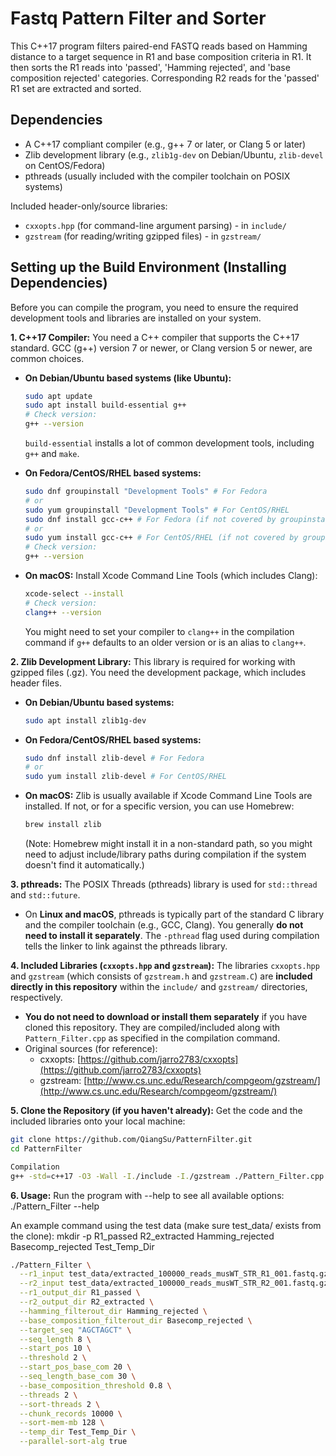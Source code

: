 # Fastq Pattern Filter and Sorter

This C++17 program filters paired-end FASTQ reads based on Hamming distance to a target sequence in R1 and base composition criteria in R1. It then sorts the R1 reads into 'passed', 'Hamming rejected', and 'base composition rejected' categories. Corresponding R2 reads for the 'passed' R1 set are extracted and sorted.

## Dependencies

*   A C++17 compliant compiler (e.g., g++ 7 or later, or Clang 5 or later)
*   Zlib development library (e.g., `zlib1g-dev` on Debian/Ubuntu, `zlib-devel` on CentOS/Fedora)
*   pthreads (usually included with the compiler toolchain on POSIX systems)

Included header-only/source libraries:
*   `cxxopts.hpp` (for command-line argument parsing) - in `include/`
*   `gzstream` (for reading/writing gzipped files) - in `gzstream/`

## Setting up the Build Environment (Installing Dependencies)

Before you can compile the program, you need to ensure the required development tools and libraries are installed on your system.

**1. C++17 Compiler:**
   You need a C++ compiler that supports the C++17 standard. GCC (g++) version 7 or newer, or Clang version 5 or newer, are common choices.

   *   **On Debian/Ubuntu based systems (like Ubuntu):**
       ```bash
       sudo apt update
       sudo apt install build-essential g++
       # Check version:
       g++ --version
       ```
       `build-essential` installs a lot of common development tools, including `g++` and `make`.

   *   **On Fedora/CentOS/RHEL based systems:**
       ```bash
       sudo dnf groupinstall "Development Tools" # For Fedora
       # or
       sudo yum groupinstall "Development Tools" # For CentOS/RHEL
       sudo dnf install gcc-c++ # For Fedora (if not covered by groupinstall)
       # or
       sudo yum install gcc-c++ # For CentOS/RHEL (if not covered by groupinstall)
       # Check version:
       g++ --version
       ```

   *   **On macOS:**
       Install Xcode Command Line Tools (which includes Clang):
       ```bash
       xcode-select --install
       # Check version:
       clang++ --version
       ```
       You might need to set your compiler to `clang++` in the compilation command if `g++` defaults to an older version or is an alias to `clang++`.

**2. Zlib Development Library:**
   This library is required for working with gzipped files (.gz). You need the development package, which includes header files.

   *   **On Debian/Ubuntu based systems:**
       ```bash
       sudo apt install zlib1g-dev
       ```

   *   **On Fedora/CentOS/RHEL based systems:**
       ```bash
       sudo dnf install zlib-devel # For Fedora
       # or
       sudo yum install zlib-devel # For CentOS/RHEL
       ```

   *   **On macOS:**
       Zlib is usually available if Xcode Command Line Tools are installed. If not, or for a specific version, you can use Homebrew:
       ```bash
       brew install zlib
       ```
       (Note: Homebrew might install it in a non-standard path, so you might need to adjust include/library paths during compilation if the system doesn't find it automatically.)

**3. pthreads:**
   The POSIX Threads (pthreads) library is used for `std::thread` and `std::future`.
   *   On **Linux and macOS**, pthreads is typically part of the standard C library and the compiler toolchain (e.g., GCC, Clang). You generally **do not need to install it separately**. The `-pthread` flag used during compilation tells the linker to link against the pthreads library.

**4. Included Libraries (`cxxopts.hpp` and `gzstream`):**
   The libraries `cxxopts.hpp` and `gzstream` (which consists of `gzstream.h` and `gzstream.C`) are **included directly in this repository** within the `include/` and `gzstream/` directories, respectively.
   *   **You do not need to download or install them separately** if you have cloned this repository. They are compiled/included along with `Pattern_Filter.cpp` as specified in the compilation command.
   *   Original sources (for reference):
       *   cxxopts: [https://github.com/jarro2783/cxxopts](https://github.com/jarro2783/cxxopts)
       *   gzstream: [http://www.cs.unc.edu/Research/compgeom/gzstream/](http://www.cs.unc.edu/Research/compgeom/gzstream/)

**5. Clone the Repository (if you haven't already):**
   Get the code and the included libraries onto your local machine:
   ```bash
   git clone https://github.com/QiangSu/PatternFilter.git
   cd PatternFilter

   Compilation
   g++ -std=c++17 -O3 -Wall -I./include -I./gzstream ./Pattern_Filter.cpp ./gzstream/gzstream.C -o Pattern_Filter -pthread -lz -DUSE_PARALLEL_SORT
   ```
**6. Usage:**
   Run the program with --help to see all available options:
   ./Pattern_Filter --help

   An example command using the test data (make sure test_data/ exists from the clone):
   mkdir -p R1_passed R2_extracted Hamming_rejected Basecomp_rejected Test_Temp_Dir
```bash
./Pattern_Filter \
  --r1_input test_data/extracted_100000_reads_musWT_STR_R1_001.fastq.gz \
  --r2_input test_data/extracted_100000_reads_musWT_STR_R2_001.fastq.gz \
  --r1_output_dir R1_passed \
  --r2_output_dir R2_extracted \
  --hamming_filterout_dir Hamming_rejected \
  --base_composition_filterout_dir Basecomp_rejected \
  --target_seq "AGCTAGCT" \
  --seq_length 8 \
  --start_pos 10 \
  --threshold 2 \
  --start_pos_base_com 20 \
  --seq_length_base_com 30 \
  --base_composition_threshold 0.8 \
  --threads 2 \
  --sort-threads 2 \
  --chunk_records 10000 \
  --sort-mem-mb 128 \
  --temp_dir Test_Temp_Dir \
  --parallel-sort-alg true
```

   
